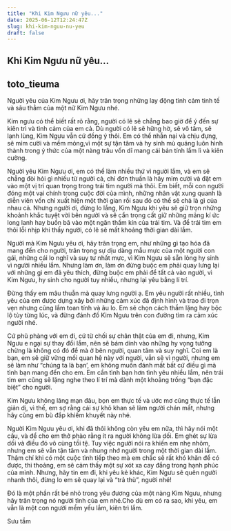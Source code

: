 ```yaml
---
title: "Khi Kim Ngưu nữ yêu..."
date: 2025-06-12T12:24:47Z
slug: khi-kim-nguu-nu-yeu
draft: false
---
```


## Khi Kim Ngưu nữ yêu...

## toto_tieuma

Người yêu của Kim Ngưu ơi, hãy trân trọng những lay động tình cảm tinh tế và sâu thẳm của một nữ Kim Ngưu nhé.

Kim ngưu có thể biết rất rõ rằng, người có lẽ sẽ chẳng bao giờ để ý đến sự kiên trì và tình cảm của em cả. Dù người có lẽ sẽ hững hờ, sẽ vô tâm, sẽ lạnh lùng, Kim Ngưu vẫn cứ đồng ý thôi. Em có thể nhẫn nại và chịu đựng, sẽ mỉm cười và mềm mỏng,vì một sự tận tâm và hy sinh mù quáng luôn hình thành trong ý thức của một nàng trâu vốn dĩ mang cái bản tính lầm lì và kiên cường.

Người yêu Kim Ngưu ơi, em có thể làm nhiều thứ vì người lắm, và em sẽ chẳng đòi hỏi gì nhiều từ người cả, chỉ đơn thuần là hãy mỉm cười và đặt em vào một vị trí quan trọng trong trái tim người mà thôi. Em biết, mỗi con người đóng một vai chính trong cuộc đời của mình, những nhân vật xung quanh là diễn viên vốn chỉ xuất hiện một thời gian rồi sau đó có thể sẽ chả là gì của nhau cả. Nhưng người ơi, đừng lo lắng, Kim Ngưu khi yêu sẽ giữ trọn những khoảnh khắc tuyệt vời bên người và sẽ cẩn trọng cất giữ những mảng kí ức long lanh hay buồn bã vào một ngăn thầm kín của trái tim. Và để trái tim em thôi lỗi nhịp khi thấy người, có lẽ sẽ mất khoảng thời gian dài lắm.

Người mà Kim Ngưu yêu ơi, hãy trân trọng em, như những gì tạo hóa đã mang đến cho người, trân trọng sự dịu dàng mẫu mực của một người con gái, những cái lo nghĩ và suy tư nhất mực, vì Kim Ngưu sẽ sẵn lòng hy sinh vì người nhiều lắm. Nhưng làm ơn, làm ơn đừng buộc em phải quay lưng lại với những gì em đã yêu thích, đừng buộc em phải để tất cả vào người, vì Kim Ngưu, hy sinh cho người tuy nhiều, nhưng lại yêu bằng lí trí.

Đừng thấy em mâu thuẫn mà quay lưng người ạ. Em yêu người rất nhiều, tình yêu của em được dựng xây bởi những cảm xúc đã định hình và trao đi trọn vẹn nhưng cũng lắm toan tính và âu lo. Em sẽ chọn cách thầm lặng hay bộc lộ tùy từng lúc, và đừng đánh đố Kim Ngưu trên con đường tìm ra cảm xúc người nhé.

Cứ phũ phàng với em đi, cứ từ chối sự chân thật của em đi, nhưng, Kim Ngưu e ngại sự thay đổi lắm, nên sẽ bám dính vào những hy vọng tưởng chừng là không có đó để mà ở bên người, quan tâm và suy nghĩ. Coi em là bạn, em sẽ giữ vững mối quan hệ này với người, vẫn sẽ vì người, nhưng em sẽ làm như “chúng ta là bạn’, em không muốn đánh mất bất cứ điều gì mà tình bạn mang đến cho em. Em cần tình bạn hơn tình yêu nhiều lắm, nên trái tim em cũng sẽ lặng nghe theo lí trí mà dành một khoảng trống “bạn đặc biệt” cho người.

Kim Ngưu không lãng mạn đâu, bọn em thực tế và ước mơ cũng thực tế lẫn giản dị, vì thế, em sợ rằng cái sự khô khan sẽ làm người chán mất, nhưng hãy cùng em bù đắp khiếm khuyết này nhé.

Người Kim Ngưu yêu ơi, khi đã thôi không còn yêu em nữa, thì hãy nói một câu, và để cho em thở phào rằng ít ra người không lừa dối. Em ghét sự lừa dối và điều đó vô cùng tồi tệ. Tuy việc người nói ra khiến em nhẹ nhõm, nhưng em sẽ vẫn tận tâm và nhung nhớ người trong một thời gian dài lắm. Thậm chí khi có một cuộc tình tiếp theo mà em chắc sẽ rất khó khăn để có được, thi thoảng, em sẽ cảm thấy một sự xót xa cay đắng trong hạnh phúc của mình. Nhưng, hãy tin em đi, khi yêu kẻ khác, Kim Ngưu sẽ quên người nhanh thôi, đừng lo em sẽ quay lại và “trả thù”, người nhé! 

Đó là một phần rất bé nhỏ trong yêu đương của một nàng Kim Ngưu, nhưng hãy trân trọng nó người tình của em nhé.Cho dù em có ra sao, khi yêu, em vẫn là một con người mềm yếu lắm, kiên trì lắm.
 
Sưu tầm